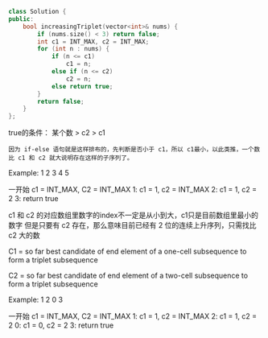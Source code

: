 ```cpp
class Solution {
public:
    bool increasingTriplet(vector<int>& nums) {
        if (nums.size() < 3) return false;
        int c1 = INT_MAX, c2 = INT_MAX;
        for (int n : nums) {
            if (n <= c1)
                c1 = n;
            else if (n <= c2)
                c2 = n;
            else return true;
        }
        return false;
    }
};
```

true的条件：
    某个数 > c2 > c1

    因为 if-else 语句就是这样排布的，先判断是否小于 c1，所以 c1最小，以此类推，一个数比 c1 和 c2 就大说明存在这样的子序列了。

Example:
1 2 3 4 5

一开始 c1 = INT_MAX, C2 = INT_MAX
1: c1 = 1, c2 = INT_MAX
2: c1 = 1, c2 = 2
3: return true

c1 和 c2 的对应数组里数字的index不一定是从小到大，c1只是目前数组里最小的数字
但是只要有 c2 存在，那么意味目前已经有 2 位的连续上升序列，只需找比 c2 大的数 

C1 = so far best candidate of end element of a one-cell subsequence to form a triplet subsequence

C2 = so far best candidate of end element of a two-cell subsequence to form a triplet subsequence

Example:
1 2 0 3

一开始 c1 = INT_MAX, C2 = INT_MAX
1: c1 = 1, c2 = INT_MAX
2: c1 = 1, c2 = 2
0: c1 = 0, c2 = 2
3: return true